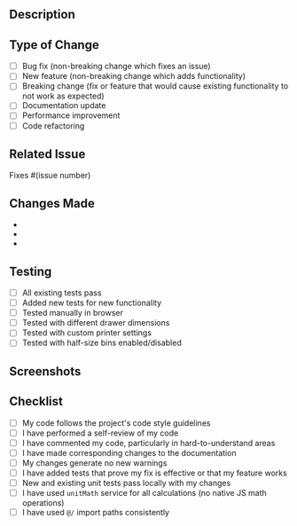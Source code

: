 ## Description
<!-- Provide a brief description of the changes in this PR -->

## Type of Change
<!-- Mark the relevant option with an "x" -->
- [ ] Bug fix (non-breaking change which fixes an issue)
- [ ] New feature (non-breaking change which adds functionality)
- [ ] Breaking change (fix or feature that would cause existing functionality to not work as expected)
- [ ] Documentation update
- [ ] Performance improvement
- [ ] Code refactoring

## Related Issue
<!-- Link to the issue this PR addresses, if applicable -->
Fixes #(issue number)

## Changes Made
<!-- List the specific changes made in this PR -->
- 
- 
- 

## Testing
<!-- Describe the tests you ran to verify your changes -->
- [ ] All existing tests pass
- [ ] Added new tests for new functionality
- [ ] Tested manually in browser
- [ ] Tested with different drawer dimensions
- [ ] Tested with custom printer settings
- [ ] Tested with half-size bins enabled/disabled

## Screenshots
<!-- If applicable, add screenshots to help explain your changes -->

## Checklist
<!-- Mark completed items with an "x" -->
- [ ] My code follows the project's code style guidelines
- [ ] I have performed a self-review of my code
- [ ] I have commented my code, particularly in hard-to-understand areas
- [ ] I have made corresponding changes to the documentation
- [ ] My changes generate no new warnings
- [ ] I have added tests that prove my fix is effective or that my feature works
- [ ] New and existing unit tests pass locally with my changes
- [ ] I have used `unitMath` service for all calculations (no native JS math operations)
- [ ] I have used `@/` import paths consistently